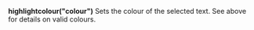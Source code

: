 <a name="highlightcolour"></a>**highlightcolour("colour")** Sets the colour of the selected text. See above for details on valid colours.

<!--UPDATE WIDGET_IN_CSOUND
    SIdent sprintf "highlightcolour(%d, %d, %d) ", rnd(255), rnd(255), rnd(255)
    SIdentifier strcat SIdentifier, SIdent  
-->